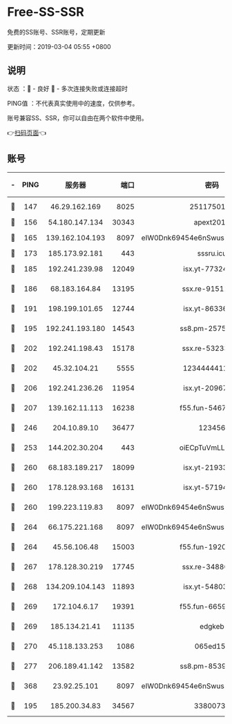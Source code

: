 # Free-SS-SSR

免费的SS账号、SSR账号，定期更新

更新时间：2019-03-04 05:55 +0800

## 说明

状态     ：🙂 - 良好 🙁 - 多次连接失败或连接超时

PING值   ：不代表真实使用中的速度，仅供参考。

账号兼容SS、SSR，你可以自由在两个软件中使用。

👉[扫码页面](https://liesauer.github.io/free-ss-ssr.github.io/)👈

## 账号

|-|PING|服务器|端口|密码|加密方式|区域|
|:----:|:----:|:-----:|-----:|:----:|:----:|:----:|
|🙂|147|46.29.162.169|8025|2511750146|aes-256-cfb|RU|
|🙂|156|54.180.147.134|30343|apext2019|chacha20|KR|
|🙂|165|139.162.104.193|8097|eIW0Dnk69454e6nSwuspv9DmS201tQ0D|aes-256-cfb|JP|
|🙂|173|185.173.92.181|443|sssru.icu|rc4-md5|RU|
|🙂|185|192.241.239.98|12049|isx.yt-77324460|aes-256-cfb|US|
|🙂|186|68.183.164.84|13195|ssx.re-91511451|aes-256-cfb|US|
|🙂|191|198.199.101.65|12744|isx.yt-86336141|aes-256-cfb|US|
|🙂|195|192.241.193.180|14543|ss8.pm-25759164|aes-256-cfb|US|
|🙂|202|192.241.198.43|15178|ssx.re-53233906|aes-256-cfb|US|
|🙂|202|45.32.104.21|5555|1234444411111|aes-256-cfb|SG|
|🙂|206|192.241.236.26|11954|isx.yt-20967574|aes-256-cfb|US|
|🙂|207|139.162.11.113|16238|f55.fun-54673492|aes-256-cfb|SG|
|🙂|246|204.10.89.10|36477|123456|aes-256-cfb|US|
|🙂|253|144.202.30.204|443|oiECpTuVmLLxk4Ts|aes-256-cfb|US|
|🙂|260|68.183.189.217|18099|isx.yt-21933361|aes-256-cfb|SG|
|🙂|260|178.128.93.168|16131|isx.yt-57194887|aes-256-cfb|SG|
|🙂|260|199.223.119.83|8097|eIW0Dnk69454e6nSwuspv9DmS201tQ0D|aes-256-cfb|US|
|🙂|264|66.175.221.168|8097|eIW0Dnk69454e6nSwuspv9DmS201tQ0D|aes-256-cfb|US|
|🙂|264|45.56.106.48|15003|f55.fun-19202286|aes-256-cfb|US|
|🙂|267|178.128.30.219|17745|ssx.re-34880503|aes-256-cfb|SG|
|🙂|268|134.209.104.143|11893|isx.yt-54803040|aes-256-cfb|SG|
|🙂|269|172.104.6.17|19391|f55.fun-66594253|aes-256-cfb|US|
|🙂|269|185.134.21.41|11135|edgkeb|aes-256-cfb|GB|
|🙂|270|45.118.133.253|1086|065ed15a|aes-256-cfb|SG|
|🙂|277|206.189.41.142|13582|ss8.pm-85391880|aes-256-cfb|SG|
|🙂|368|23.92.25.101|8097|eIW0Dnk69454e6nSwuspv9DmS201tQ0D|aes-256-cfb|US|
|🙁|195|185.200.34.83|34567|33800731|aes-256-cfb|US|
